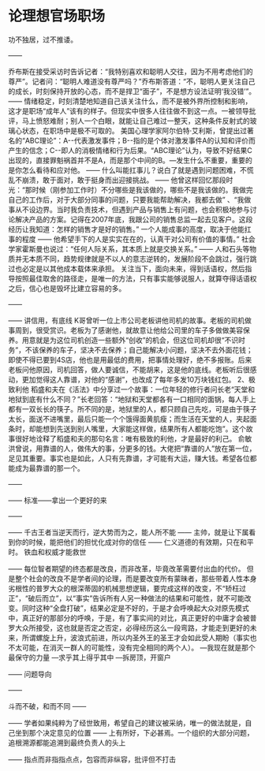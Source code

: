 # 论理想官场职场

功不独居，过不推诿。

——

乔布斯在接受采访时告诉记者：“我特别喜欢和聪明人交往，因为不用考虑他们的尊严”。记者问：“聪明人难道没有尊严吗？”乔布斯答道：“不，聪明人更关注自己的成长，时刻保持开放的心态，而不是捍卫“面子”，不是想方设法证明‘我没错’”。
——
情绪稳定，时刻清楚地知道自己该关注什么，而不是被外界所控制和影响，这才是职场“成年人”该有的样子。但现实中很多人往往做不到这一点。一被领导批评，马上愤怒难耐；别人一个白眼，就能让自己难过一整天，这种条件反射式的玻璃心状态，在职场中是极不可取的。
美国心理学家阿尔伯特·艾利斯，曾提出过著名的“ABC理论”：A--代表激发事件；B--指的是个体对激发事件A的认知和评价而产生的信念；C--即人的消极情绪和行为后果。“ABC理论”认为，导致不好结果C出现的，直接罪魁祸首并不是A，而是那个中间的B。—发生什么不重要，重要的是你怎么看待和应对他。
——
什么叫能扛事儿？说白了就是遇到问题困难，不慌乱不崩溃，敢于面对，敢于挺身而出迎接挑战。
——
他曾这样回忆那段时光：“那时候（刚参加工作时）不分哪些是我该做的，哪些不是我该做的。我做完自己的工作后，对于大部分同事的问题，只要我能帮助解决，我都去做” 、“我做事从不设边界。当时我负责技术，但遇到产品与销售上有问题，也会积极地参与讨论解决产品的方案。记得在2007年底，我跟公司的销售总监一起去见客户。这段经历让我知道：怎样的销售才是好的销售。”
一个人能成事的高度，取决于他能扛事的程度
——
他希望手下的人是实实在在的，认真干对公司有价值的事情。” 社会学家霍斯曼也说过：“任何人际关系，其本质上就是交换关系。”
——
人和石头等物质并无本质不同，趋势规律就是不以人的意志逆转的，发展阶段不会跳过，强行跳过也必定是以其他成本载体来承担。
关注当下，面向未来，得到话语权，然后指导按照最佳取舍的路径走，是唯一的方法，只有事实能够说服人，就算夺得话语权之后，信心也是毁坏比建立容易的多。

——

——
讲信用，有底线
K哥曾听一位上市公司老板讲他司机的故事。老板的司机做事周到，很受赏识。老板为了感谢他，就故意让他给公司里的车子多做做美容保养。用意就是为这位司机创造一些额外“创收”的机会，但这位司机却很“不识时务”，不该保养的车子，坚决不去保养；自己能解决小问题，坚决不去外面花钱；即使不得已要到4S店，他也是用最低的费用，把事情处理好，绝不多报账。后来老板问他原因，司机回答，做人要诚信，不能胡来，这是他的底线。老板听后很感动，更加觉得这人靠谱，对他的“感谢”，也改成了每年多发10万块钱红包。
2、极致利他
稻盛和夫在《活法》中分享过一个故事：一位年轻的修行者问长老“天堂和地狱到底有什么不同？”长老回答：“地狱和天堂都各有一口相同的面锅，每人手上都有一双长长的筷子。所不同的是，地狱里的人，都只顾自己先吃，可是由于筷子太长，面送不进嘴里，最后只能一个个饿得面黄肌瘦；而生活在天堂的人，夹起面条时，却能想到先送到别人嘴里，大家能这样做，结果所有人都能吃饱”。这个故事很好地诠释了稻盛和夫的那句名言：唯有极致的利他，才是最好的利己。
俞敏洪曾说，用靠谱的人，做伟大的事，分更多的钱。大佬把“靠谱的人”放在第一位，足见其重要。事实也是如此，人只有先靠谱，才可能有大运，赚大钱。希望各位都能成为最靠谱的那一个。

——

——
标准——拿出一个更好的来

——

——
千古王者当逆天而行，逆大势而为之，能人所不能
——
主帅，就是让下属看到你的时候，能把他们的担忧化成对你的信任
——
仁义道德的有效期，只在和平时。
铁血和权威才能救世

——
每位智者期望的终态都是改良，而非改革，毕竟改革需要付出血的代价。
但是整个社会的改良不是学者间的论理，而是要改变所有蒙昧者，那些带着人性本身劣根性的普罗大众的根深蒂固的机械思想逻辑，要完成这样的改变，不“矫枉过正”，“破后而立”，以“事实”告诉所有人另一种做法的结果和可能性，就不可能改变。同时这种“全盘打破”，结果必定是不好的，于是才会呼唤起大众对原先模式中，真正好的那部分的呼唤，于是，有了事实间的对比，真正更好的中庸才会被普罗大众所接受，这也就是否定之否定，必得经历这么一段弯路，才能走到更好的未来，所谓螺旋上升，波浪式前进，所以内圣外王的圣王才会如此受人期盼（事实也不太可能，在消灭一群人的可能性，没有完全相同的两个人）。
—我现在就是那个最保守的力量
—求乎其上得乎其中
—拆房顶，开窗户

——
问题导向

——

斗而不破，和而不同
——

——
学者如果纯粹为了经世致用，希望自己的建议被采纳，唯一的做法就是，自己坐到那个决定意见的位置
——
上有所好，下必甚焉。一个组织的大部分问题，追根溯源都能追溯到最终负责人的头上

——
指点而非指指点点，包容而非纵容，批评但不打击
